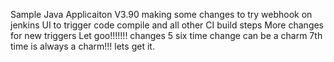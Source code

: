 Sample Java Applicaiton V3.90
making some changes to try webhook on jenkins UI to trigger code compile and all other CI build steps
More changes for new triggers
Let goo!!!!!!!
changes 5
six time change can be a charm
7th time is always a charm!!! lets get it. 
